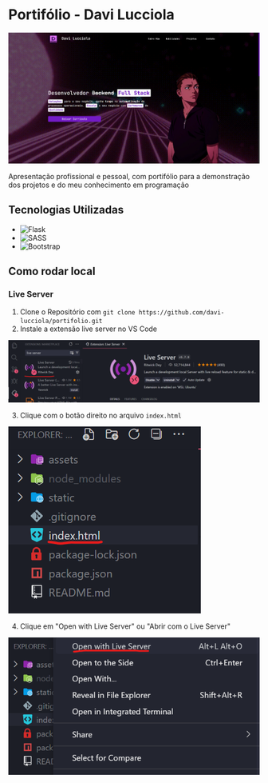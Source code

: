 # Portifólio - Davi Lucciola

![PortifolioHero](./assets/hero.png)

Apresentação profissional e pessoal, com portifólio para a demonstração dos projetos e do meu conhecimento em programação

## Tecnologias Utilizadas

- ![Flask](https://img.shields.io/badge/Flask-000000?style=for-the-badge&logo=flask&logoColor=white)
- ![SASS](https://img.shields.io/badge/Sass-CC6699?style=for-the-badge&logo=sass&logoColor=white)
- ![Bootstrap](https://img.shields.io/badge/Bootstrap-563D7C?style=for-the-badge&logo=bootstrap&logoColor=white)

## Como rodar local

### Live Server

1. Clone o Repositório com `git clone https://github.com/davi-lucciola/portifolio.git`
2. Instale a extensão live server no VS Code

![LiveServerExtension](./assets/live-server-extension.png)

3. Clique com o botão direito no arquivo `index.html`

![IndexImg](./assets/index-html.png)

4. Clique em "Open with Live Server" ou "Abrir com o Live Server"

![OpenWithLiveServer](./assets/open-with-live-server.png)
